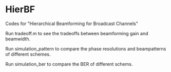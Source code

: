 # HierBF
Codes for "Hierarchical Beamforming for Broadcast Channels"

Run tradeoff.m to see the tradeoffs between beamforming gain and beamwidth.

Run simulation_pattern to compare the phase resolutions and beampatterns of different schemes.

Run simulation_ber to compare the BER of different schems.
